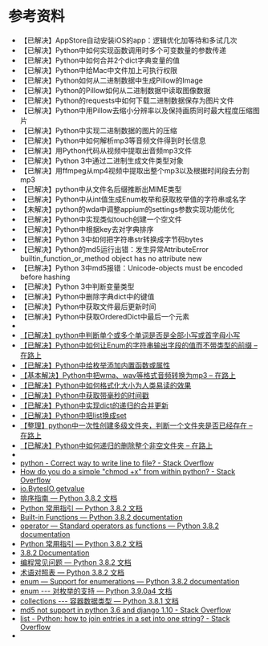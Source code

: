 # 参考资料

* 【已解决】AppStore自动安装iOS的app：逻辑优化加等待和多试几次
* 【已解决】Python中如何实现函数调用时多个可变数量的参数传递
* 【已解决】Python中如何合并2个dict字典变量的值
* 【已解决】Python中给Mac中文件加上可执行权限
* 【已解决】Python如何从二进制数据中生成Pillow的Image
* 【已解决】Python的Pillow如何从二进制数据中读取图像数据
* 【已解决】Python的requests中如何下载二进制数据保存为图片文件
* 【已解决】Python中用Pillow去缩小分辨率以及保持画质同时最大程度压缩图片
* 【已解决】Python中实现二进制数据的图片的压缩
* 【已解决】Python中如何解析mp3等音频文件得到时长信息
* 【已解决】用Python代码从视频中提取出音频mp3文件
* 【已解决】Python 3中通过二进制生成文件类型对象
* 【已解决】用ffmpeg从mp4视频中提取出整个mp3以及根据时间段去分割mp3
* 【已解决】python中从文件名后缀推断出MIME类型
* 【已解决】Python中从int值生成Enum枚举和获取枚举值的字符串或名字
* 【未解决】python的wda中调整appium的settings参数实现功能优化
* 【已解决】Python中实现类似touch创建一个空文件
* 【已解决】Python中根据key去对字典排序
* 【已解决】Python 3中如何把字符串str转换成字节码bytes
* 【已解决】Python的md5运行出错：发生异常AttributeError builtin_function_or_method object has no attribute new
* 【已解决】Python 3中md5报错：Unicode-objects must be encoded before hashing
* 【已解决】Python 3中判断变量类型
* 【已解决】Python中删除字典dict中的键值
* 【已解决】Python中获取文件最后更新时间
* 【已解决】Python中获取OrderedDict中最后一个元素
* 
* [【已解决】python中判断单个或多个单词是否是全部小写或首字母小写](http://www.crifan.com/python_check_single_or_multiple_word_all_low_case_or_first_low_case)
* [【已解决】Python中如何让Enum的字符串输出字段的值而不带类型的前缀 – 在路上](https://www.crifan.com/python_output_enum_value_without_type_prefix/)
* [【已解决】Python中给枚举添加内置函数或属性](http://www.crifan.com/python_add_buildin_function_or_property_for_enum)
* [【基本解决】Python中把wma、wav等格式音频转换为mp3 – 在路上](https://www.crifan.com/python_convert_wma_wav_audio_to_mp3_format/)
* [【已解决】Python中如何格式化大小为人类易读的效果](https://www.crifan.com/python_format_file_size_to_human_readable_effect/)
* [【已解决】Python中获取带毫秒的时间戳](http://www.crifan.com/python_get_timestamp_with_milliseconds)
* [【已解决】Python中实现dict的递归的合并更新](http://www.crifan.com/python_dict_merge_recursively)
* [【已解决】Python中把list换成set](http://www.crifan.com/python_change_list_to_set)
* [【整理】python中一次性创建多级文件夹，判断一个文件夹是否已经存在 – 在路上](https://www.crifan.com/python_check_folder_exist_create_multiple_level_folder_once/)
* [【已解决】Python中如何递归的删除整个非空文件夹 – 在路上](https://www.crifan.com/python_recursively_delete_non_empty_folder/)
* 
* [python - Correct way to write line to file? - Stack Overflow](https://stackoverflow.com/questions/6159900/correct-way-to-write-line-to-file)
* [How do you do a simple "chmod +x" from within python? - Stack Overflow](https://stackoverflow.com/questions/12791997/how-do-you-do-a-simple-chmod-x-from-within-python)
* [io.BytesIO.getvalue](https://docs.python.org/3/library/io.html#io.BytesIO.getvalue)
* [排序指南 — Python 3.8.2 文档](https://docs.python.org/zh-cn/3/howto/sorting.html)
* [Python 常用指引 — Python 3.8.2 文档](https://docs.python.org/zh-cn/3/howto/index.html)
* [Built-in Functions — Python 3.8.2 documentation](https://docs.python.org/3/library/functions.html#sorted)
* [operator — Standard operators as functions — Python 3.8.2 documentation](https://docs.python.org/3/library/operator.html)
* [Python 常用指引 — Python 3.8.2 文档](https://docs.python.org/zh-cn/3/howto/index.html)
* [3.8.2 Documentation](https://docs.python.org/zh-cn/3/index.html)
* [编程常见问题 — Python 3.8.2 文档](https://docs.python.org/zh-cn/3/faq/programming.html#what-is-a-class)
* [术语对照表 — Python 3.8.2 文档](https://docs.python.org/zh-cn/3/glossary.html)
* [enum — Support for enumerations — Python 3.8.2 documentation](https://docs.python.org/3/library/enum.html)
* [enum --- 对枚举的支持 — Python 3.9.0a4 文档](https://docs.python.org/zh-cn/3.9/library/enum.html)
* [collections --- 容器数据类型 — Python 3.8.1 文档](https://docs.python.org/zh-cn/3/library/collections.html#collections.UserDict)
* [md5 not support in python 3.6 and django 1.10 - Stack Overflow](https://stackoverflow.com/questions/42829945/md5-not-support-in-python-3-6-and-django-1-10/57984443#57984443)
* [list - Python: how to join entries in a set into one string? - Stack Overflow](https://stackoverflow.com/questions/7323782/python-how-to-join-entries-in-a-set-into-one-string)
* 